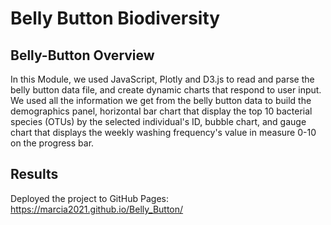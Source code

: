 # Belly Button Biodiversity

## Belly-Button Overview

In this Module, we used JavaScript, Plotly and D3.js to read and parse the belly button data file, and create dynamic charts that respond to user input. We used all the information we get from the belly button data to build the demographics panel, horizontal bar chart that display the top 10 bacterial species (OTUs) by the selected individual's ID, bubble chart, and gauge chart that displays the weekly washing frequency's value in measure 0-10 on the progress bar. 

## Results

Deployed the project to GitHub Pages:
https://marcia2021.github.io/Belly_Button/


